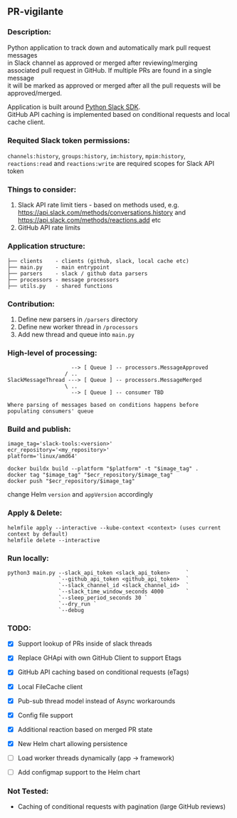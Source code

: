 ## PR-vigilante

### Description:
Python application to track down and automatically mark pull request messages  
in Slack channel as approved or merged after reviewing/merging  
associated pull request in GitHub. If multiple PRs are found in a single message   
it will be marked as approved or merged after all the pull requests will be approved/merged.  

Application is built around [Python Slack SDK](https://slack.dev/python-slack-sdk/).  
GitHub API caching is implemented based on conditional requests and local cache client.

### Requited Slack token permissions:
`channels:history`, `groups:history`, `im:history`, `mpim:history`,  
`reactions:read` and `reactions:write` are required scopes for Slack API token

### Things to consider:
1. Slack API rate limit tiers - based on methods used, e.g.  
    https://api.slack.com/methods/conversations.history and  
    https://api.slack.com/methods/reactions.add etc
2. GitHub API rate limits

### Application structure:
```
├── clients    - clients (github, slack, local cache etc)
├── main.py    - main entrypoint
├── parsers    - slack / github data parsers
├── processors - message processors
├── utils.py   - shared functions 
```

### Contribution:
1. Define new parsers in `/parsers` directory
2. Define new worker thread in `/processors`
3. Add new thread and queue into `main.py`

### High-level of processing:
```
                    --> [ Queue ] -- processors.MessageApproved 
                  / ..
SlackMessageThread ---> [ Queue ] -- processors.MessageMerged
                  \ ..
                    --> [ Queue ] -- consumer TBD
                    
Where parsing of messages based on conditions happens before populating consumers' queue
```


### Build and publish:
```commandline
image_tag='slack-tools:<version>'
ecr_repository='<my_repository>'
platform='linux/amd64'

docker buildx build --platform "$platform" -t "$image_tag" .
docker tag "$image_tag" "$ecr_repository/$image_tag"
docker push "$ecr_repository/$image_tag"
```
change Helm `version` and `appVersion` accordingly

### Apply & Delete:
```
helmfile apply --interactive --kube-context <context> (uses current context by default)
helmfile delete --interactive
```

### Run locally:
```commandline
python3 main.py --slack_api_token <slack_api_token>     `
                `--github_api_token <github_api_token>  `
                `--slack_channel_id <slack_channel_id>  `
                `--slack_time_window_seconds 4000       `
                `--sleep_period_seconds 30 `
                `--dry_run `
                `--debug
```

### TODO:
- [x] Support lookup of PRs inside of slack threads
- [x] Replace GHApi with own GitHub Client to support Etags
- [x] GitHub API caching based on conditional requests (eTags)
- [x] Local FileCache client
- [x] Pub-sub thread model instead of Async workarounds
- [x] Config file support
- [x] Additional reaction based on merged PR state
- [x] New Helm chart allowing persistence
- [ ] Load worker threads dynamically (app -> framework)
- [ ] Add configmap support to the Helm chart


### Not Tested:
- Caching of conditional requests with pagination (large GitHub reviews)
